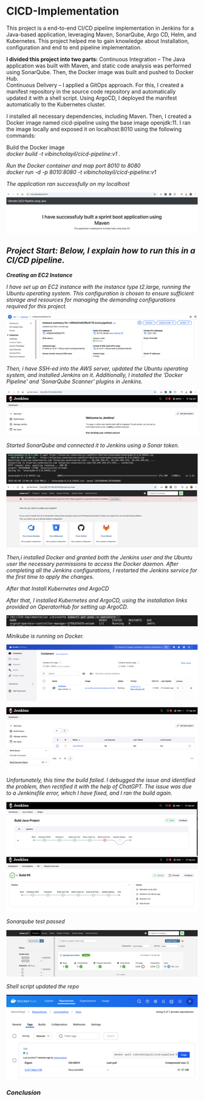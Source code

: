 # CICD-Implementation
This project is a end-to-end CI/CD pipeline implementation in Jenkins for a Java-based application, leveraging Maven, SonarQube, Argo CD, Helm, and Kubernetes. This project helped me to gain knowledge about Installation,  configuration and end to end pipeline implementation.

**I divided this project into two parts:**
Continuous Integration – The Java application was built with Maven, and static code analysis was performed using SonarQube. Then, the Docker image was built and pushed to Docker Hub.<br>
Continuous Delivery – I applied a GitOps approach. For this, I created a manifest repository in the source code repository and automatically updated it with a shell script. Using ArgoCD, I deployed the manifest automatically to the Kubernetes cluster.
    
I installed all necessary dependencies, including Maven.
Then, I created a Docker image named cicd-pipeline using the base image openjdk:11. I ran the image locally and exposed it on localhost:8010 using the following commands:

Build the Docker image<br><i>docker build -t vibincholayil/cicd-pipeline:v1 .

Run the Docker container and map port 8010 to 8080<br><i>docker run -d -p 8010:8080 -t vibincholayil/cicd-pipeline:v1

The application ran successfully on my localhost

![Alt Text](assets/image1.png)

<h2>Project Start: Below, I explain how to run this in a CI/CD pipeline.</h2>

<b>Creating an EC2 Instance</b><br>
<p>I have set up an EC2 instance with the instance type t2.large, running the Ubuntu operating system. This configuration is chosen to ensure sufficient storage and resources for managing the demanding configurations required for this project.</p>

![alt text](assets/image-8.png)

<p>Then, i have SSH-ed into the AWS server, updated the Ubuntu operating system, and installed Jenkins on it. Additionally, I installed the 'Docker Pipeline' and 'SonarQube Scanner' plugins in Jenkins.</p>

![alt text](assets/image-9.png)

<p>Started SonarQube and connected it to Jenkins using a Sonar token.</p>

![alt text](assets/image-10.png)
![alt text](assets/image-11.png)

<p>Then,i installed Docker and granted both the Jenkins user and the Ubuntu user the necessary permissions to access the Docker daemon. After completing all the Jenkins configurations, I restarted the Jenkins service for the first time to apply the changes.</p>

<p>After that Install Kubernetes and ArgoCD</p>
<p>After that, I installed Kubernetes and ArgoCD, using the installation links provided on OperatorHub for setting up ArgoCD.</p>

![alt text](assets/image-12.png)

<p>Minikube is running on Docker.</p>

![alt text](assets/image_copy_2.png)

![alt text](assets/image%20copy%202.png)

<p> Unfortunately, this time the build failed. I debugged the issue and identified the problem, then rectified it with the help of ChatGPT. The issue was due to a Jenkinsfile error, which I have fixed, and I ran the build again.</p>

![alt text](assets/image13.png)
![alt text](assets/image14.png)

<p> Sonarqube test passed </p>

![alt text](assets/image15.png)

<p>Shell script updated the repo</p>

![alt text](assets/image16.png)

<H3>Conclusion</H3>
